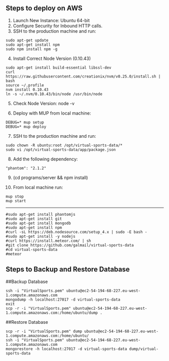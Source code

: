 Steps to deploy on AWS
-----------------------

1. Launch New Instance: Ubuntu 64-bit
2. Configure Security for Inbound HTTP calls.
3. SSH to the production machine and run:

```
sudo apt-get update
sudo apt-get install npm
sudo npm install npm -g
```

4. Install Correct Node Version (0.10.43)

```
sudo apt-get install build-essential libssl-dev
curl https://raw.githubusercontent.com/creationix/nvm/v0.25.0/install.sh | bash
source ~/.profile
nvm install 0.10.43
ln -s ~/.nvm/0.10.43/bin/node /usr/bin/node
```

5. Check Node Version: node -v

6. Deploy with MUP from local machine:

```
DEBUG=* mup setup
DEBUG=* mup deploy
```

7. SSH to the production machine and run:

```
sudo chown -R ubuntu:root /opt/virtual-sports-data/*
sudo vi /opt/virtual-sports-data/app/package.json
```

8. Add the following dependency:

```
"phantom": "2.1.2"
```

9. (cd programs/server && npm install)

10. From local machine run:

```
mup stop
mup start 
```

*****************************************

```
#sudo apt-get install phantomjs
#sudo apt-get install git
#sudo apt-get install mongodb
#sudo apt-get install npm
#curl -sL https://deb.nodesource.com/setup_4.x | sudo -E bash -
#sudo apt-get install -y nodejs
#curl https://install.meteor.com/ | sh
#git clone https://github.com/galmail/virtual-sports-data
#cd virtual-sports-data
#meteor
```

Steps to Backup and Restore Database
--------------------------------

##Backup Database

```
ssh -i "VirtualSports.pem" ubuntu@ec2-54-194-68-227.eu-west-1.compute.amazonaws.com
mongodump -h localhost:27017 -d virtual-sports-data
exit
scp -r -i "VirtualSports.pem" ubuntu@ec2-54-194-68-227.eu-west-1.compute.amazonaws.com:/home/ubuntu/dump .
```

##Restore Database

```
scp -r -i "VirtualSports.pem" dump ubuntu@ec2-54-194-68-227.eu-west-1.compute.amazonaws.com:/home/ubuntu/
ssh -i "VirtualSports.pem" ubuntu@ec2-54-194-68-227.eu-west-1.compute.amazonaws.com
mongorestore -h localhost:27017 -d virtual-sports-data dump/virtual-sports-data
```

